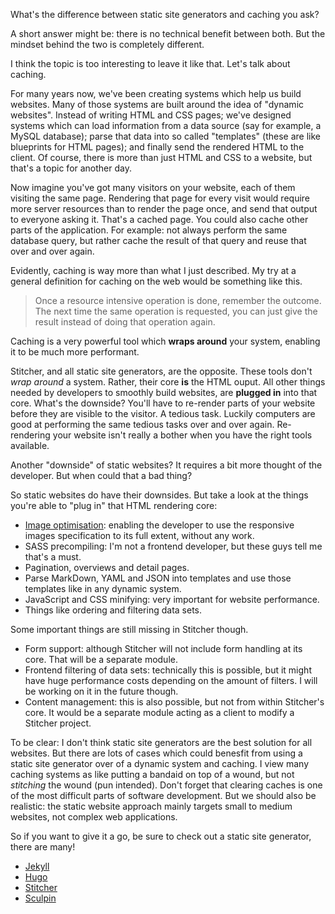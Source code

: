 What's the difference between static site generators and caching you ask? 

A short answer might be: there is no technical benefit between both. But the mindset behind the two is completely different.

I think the topic is too interesting to leave it like that. Let's talk about caching.

For many years now, we've been creating systems which help us build websites. Many of those systems are built around the idea of "dynamic websites". Instead of writing HTML and CSS pages; we've designed systems which can load information from a data source (say for example, a MySQL database); parse that data into so called "templates" (these are like blueprints for HTML pages); and finally send the rendered HTML to the client. Of course, there is more than just HTML and CSS to a website, but that's a topic for another day.

Now imagine you've got many visitors on your website, each of them visiting the same page. Rendering that page for every visit would require more server resources than to render the page once, and send that output to everyone asking it. That's a cached page. You could also cache other parts of the application. For example: not always perform the same database query, but rather cache the result of that query and reuse that over and over again.

Evidently, caching is way more than what I just described. My try at a general definition for caching on the web would be something like this.

> Once a resource intensive operation is done, remember the outcome. The next time the same operation is requested, you can just give the result instead of doing that operation again.

Caching is a very powerful tool which **wraps around** your system, enabling it to be much more performant.

Stitcher, and all static site generators, are the opposite. These tools don't *wrap around* a system. Rather, their core **is** the HTML ouput. All other things needed by developers to smoothly build websites, are **plugged in** into that core. What's the downside? You'll have to re-render parts of your website before they are visible to the visitor. A tedious task. Luckily computers are good at performing the same tedious tasks over and over again. Re-rendering your website isn't really a bother when you have the right tools available.

Another "downside" of static websites? It requires a bit more thought of the developer. But when could that a bad thing?

So static websites do have their downsides. But take a look at the things you're able to "plug in" that HTML rendering core:

- [Image optimisation](/blog/tackling_responsive_images-part_1): enabling the developer to use the responsive images specification to its full extent, without any work.
- SASS precompiling: I'm not a frontend developer, but these guys tell me that's a must.
- Pagination, overviews and detail pages.
- Parse MarkDown, YAML and JSON into templates and use those templates like in any dynamic system.
- JavaScript and CSS minifying: very important for website performance.
- Things like ordering and filtering data sets.

Some important things are still missing in Stitcher though.

- Form support: although Stitcher will not include form handling at its core. That will be a separate module.
- Frontend filtering of data sets: technically this is possible, but it might have huge performance costs depending on the amount of filters. I will be working on it in the future though.
- Content management: this is also possible, but not from within Stitcher's core. It would be a separate module acting as a client to modify a Stitcher project.

To be clear: I don't think static site generators are the best solution for all websites. But there are lots of cases which could benesfit from using a static site generator over of a dynamic system and caching. I view many caching systems as like putting a bandaid on top of a wound, but not *stitching* the wound (pun intended). Don't forget that clearing caches is one of the most difficult parts of software development. But we should also be realistic: the static website approach mainly targets small to medium websites, not complex web applications.

So if you want to give it a go, be sure to check out a static site generator, there are many!

- [Jekyll](*https://jekyllrb.com/)
- [Hugo](*http://gohugo.io/)
- [Stitcher](*https://github.com/pageon/stitcher-core)
- [Sculpin](*https://sculpin.io/)
